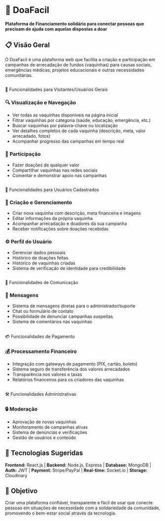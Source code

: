 # 🤝 DoaFacil

**Plataforma de Financiamento solidário para conectar pessoas que precisam de ajuda com aquelas dispostas a doar**

## 📋 Visão Geral
O DoaFacil é uma plataforma web que facilita a criação e participação em campanhas de arrecadação de fundos (vaquinhas) para causas sociais, emergências médicas, projetos educacionais e outras necessidades comunitárias.

##
 👥 Funcionalidades para Visitantes/Usuários Gerais

### 🔍 Visualização e Navegação
* Ver todas as vaquinhas disponíveis na página inicial
* Filtrar vaquinhas por categoria (saúde, educação, emergência, etc.)
* Buscar vaquinhas por palavra-chave ou localização
* Ver detalhes completos de cada vaquinha (descrição, meta, valor arrecadado, fotos)
* Acompanhar progresso das campanhas em tempo real

### 🤲 Participação
* Fazer doações de qualquer valor
* Compartilhar vaquinhas nas redes sociais
* Comentar e demonstrar apoio nas campanhas

##
 👤 Funcionalidades para Usuários Cadastrados

### 📝 Criação e Gerenciamento
* Criar nova vaquinha com descrição, meta financeira e imagens
* Editar informações da própria vaquinha
* Acompanhar arrecadação e doadores da sua campanha
* Receber notificações sobre doações recebidas

### ⚙️ Perfil do Usuário
* Gerenciar dados pessoais
* Histórico de doações feitas
* Histórico de vaquinhas criadas
* Sistema de verificação de identidade para credibilidade

##
 💬 Funcionalidades de Comunicação

### 📨 Mensagens
* Sistema de mensagens diretas para o administrador/suporte
* Chat ou formulário de contato
* Possibilidade de denunciar campanhas suspeitas
* Sistema de comentários nas vaquinhas

##
 💳 Funcionalidades de Pagamento

### 💰 Processamento Financeiro
* Integração com gateways de pagamento (PIX, cartão, boleto)
* Sistema seguro de transferência dos valores arrecadados
* Transparência nos valores e taxas
* Relatórios financeiros para os criadores das vaquinhas

##
 🛠️ Funcionalidades Administrativas

### 🔒 Moderação
* Aprovação de novas vaquinhas
* Monitoramento de campanhas ativas
* Sistema de denúncias e verificações
* Gestão de usuários e conteúdo

## 🚀 Tecnologias Sugeridas

**Frontend:** React.js | **Backend:** Node.js, Express | **Database:** MongoDB | **Auth:** JWT | **Payment:** Stripe/PayPal | **Real-time:** Socket.io | **Storage:** Cloudinary

## 🎯 Objetivo

Criar uma plataforma confiável, transparente e fácil de usar que conecte pessoas em situações de necessidade com a solidariedade da comunidade, promovendo o bem-estar social através da tecnologia.
